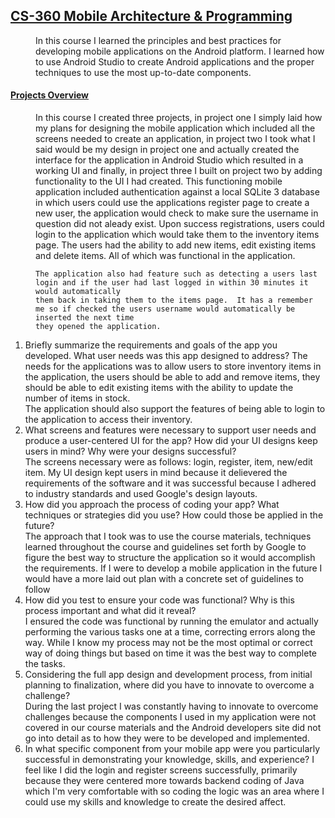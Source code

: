 ## <u>CS-360 Mobile Architecture & Programming</u>
<dd>In this course I learned the principles and best practices for developing mobile applications on the Android platform.  I learned how to use Android Studio to create Android applications and the proper techniques to use the most up-to-date components.
</dd>
<dl>
    <dt><h4><u>Projects Overview</u></h4></dt>
  <dd> 
    In this course I created three projects, in project one I simply laid how my plans for designing the mobile application which included all the 
    screens needed to create an application, in project two I took what I said would be my design in project one and actually created the interface
    for the application in Android Studio which resulted in a working UI and finally, in project three I built on project two by adding functionality
    to the UI I had created.  This functioning mobile application included authentication against a local SQLite 3 database in which users could use
    the applications register page to create a new user, the application would check to make sure the username in question did not aleady exist.  Upon
    success registrations, users could login to the application which would take them to the inventory items page.  The users had the ability to add 
    new items, edit existing items and delete items.  All of which was functional in the application.
    
    The application also had feature such as detecting a users last login and if the user had last logged in within 30 minutes it would automatically
    them back in taking them to the items page.  It has a remember me so if checked the users username would automatically be inserted the next time
    they opened the application.
  </dd>
  
  
1.  Briefly summarize the requirements and goals of the app you developed. What user needs was this app designed to address? 
    The needs for the applications was to allow users to store inventory items in the application, the users should be able
    to add and remove items, they should be able to edit existing items with the ability to update the number of items in stock.  
    The application should also support the features of being able to login to the application to access their inventory.
2.  What screens and features were necessary to support user needs and produce a user-centered UI for the app? How did your UI designs keep users in
    mind? Why were your designs successful?  
    The screens necessary were as follows:  login, register, item, new/edit item.  My UI design kept users in mind because it delievered
    the requirements of the software and it was successful because I adhered to industry standards and used Google's design layouts.
3.  How did you approach the process of coding your app? What techniques or strategies did you use? How could those be applied in the future?  
    The approach that I took was to use the course materials, techniques learned throughout the course and guidelines set forth by Google to 
    figure the best way to structure the application so it would accomplish the requirements.  If I were to develop a mobile application in the
    future I would have a more laid out plan with a concrete set of guidelines to follow
4.  How did you test to ensure your code was functional? Why is this process important and what did it reveal?  
    I ensured the code was functional by running the emulator and actually performing the various tasks one at a time, correcting errors along the
    way.  While I know my process may not be the most optimal or correct way of doing things but based on time it was the best way to complete the
    tasks.
5.  Considering the full app design and development process, from initial planning to finalization, where did you have to innovate to overcome a
    challenge?  
    During the last project I was constantly having to innovate to overcome challenges because the components I used in my application were not
    covered in our course materials and the Android developers site did not go into detail as to how they were to be developed and implemented.
6.  In what specific component from your mobile app were you particularly successful in demonstrating your knowledge, skills, and experience? 
    I feel like I did the login and register screens successfully, primarily because they were centered more towards backend coding of Java which
    I'm very comfortable with so coding the logic was an area where I could use my skills and knowledge to create the desired affect.

